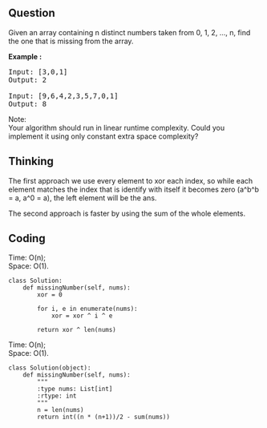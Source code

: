 ## Question
Given an array containing n distinct numbers taken from 0, 1, 2, ..., n, find the one that is missing from the array.<br>

**Example :**
<pre>
Input: [3,0,1]
Output: 2

Input: [9,6,4,2,3,5,7,0,1]
Output: 8
</pre>

Note:<br>
Your algorithm should run in linear runtime complexity. Could you implement it using only constant extra space complexity?


## Thinking
The first approach we use every element to xor each index, so while each element matches the index 
that is identify with itself it becomes zero (a^b^b = a, a^0 = a), the left element will be the ans.<br>

The second approach is faster by using the sum of the whole elements.


## Coding
Time: O(n);  </br>
Space: O(1).
```python3
class Solution:
    def missingNumber(self, nums):
        xor = 0

        for i, e in enumerate(nums):
            xor = xor ^ i ^ e
        
        return xor ^ len(nums)
```


Time: O(n);  </br>
Space: O(1).
```python3
class Solution(object):
    def missingNumber(self, nums):
        """
        :type nums: List[int]
        :rtype: int
        """
        n = len(nums)
        return int((n * (n+1))/2 - sum(nums))
```


